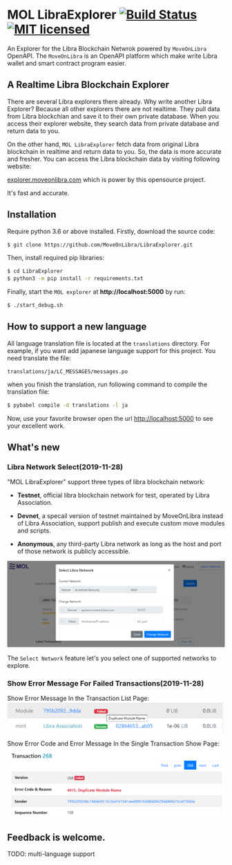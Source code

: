 # MOL LibraExplorer  [![Build Status](https://travis-ci.org/MoveOnLibra/LibraExplorer.svg?branch=master)](https://travis-ci.org/MoveOnLibra/LibraExplorer) [![MIT licensed](https://img.shields.io/badge/license-MIT-blue.svg)](./LICENSE)

An Explorer for the Libra Blockchain Netwrok powered by `MoveOnLibra` OpenAPI. The `MoveOnLibra` is an OpenAPI platform which make write Libra wallet and smart contract program easier.

## A Realtime Libra Blockchain Explorer
There are several Libra explorers there already. Why write another Libra Explorer? Because all other explorers there are not realtime. They pull data from Libra blockchian and save it to their own private database. When you access their explorer website, they search data from private database and return data to you.

On the other hand, `MOL LibraExplorer` fetch data from original Libra blockchain in realtime and return data to you. So, the data is more accurate and fresher. You can access the Libra blockchain data by visiting following website:

[explorer.moveonlibra.com](https://explorer.moveonlibra.com/) which is power by this opensource project.

It's fast and accurate.

## Installation

Require python 3.6 or above installed. Firstly, download the source code:

```sh
$ git clone https://github.com/MoveOnLibra/LibraExplorer.git
```

Then, install required pip libraries:

```sh
$ cd LibraExplorer
$ python3 -m pip install -r requirements.txt
```

Finally, start the `MOL explorer` at **http://localhost:5000** by run:

```sh
$ ./start_debug.sh
```

## How to support a new language

All language translation file is located at the `translations` directory. For example, if you want add japanese language support for this project. You need translate the file:

```text
translations/ja/LC_MESSAGES/messages.po
```

when you finish the translation, run following command to compile the translation file:

```sh
$ pybabel compile -d translations -l ja
```

Now, use your favorite browser open the url  [http://localhost:5000](http://localhost:5000) to see your excellent work.


## What's new

### Libra Network Select(2019-11-28)

"MOL LibraExplorer" support three  types of libra blockchain network:

* **Testnet**, official libra blockchain network for test, operated by Libra Association.

* **Devnet**, a specail version of testnet maintained by MoveOnLibra instead of Libra Association, support publish and execute custom move modules and scripts.

* **Anonymous**, any third-party Libra network as long as the host and port of those network is publicly accessible.

![Select Network](docs/select_network.png "Select Libra Network")

The `Select Network` feature let's you select one of supported networks to explore.

### Show Error Message For Failed Transactions(2019-11-28)

Show Error Message In the Transaction List Page:
![Select Network](docs/error_title.png "Error Message")

Show Error Code and Error Message In the Single Transaction Show Page:
![Select Network](docs/error_code.png "Error Code and Message")




## Feedback is welcome.

TODO: multi-language support
